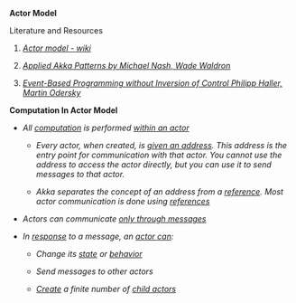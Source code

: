 **Actor Model**

Literature and Resources

1.  [*Actor model - wiki*](https://en.wikipedia.org/wiki/Actor_model)

2.  [*Applied Akka Patterns by Michael Nash, Wade
    Waldron*](https://learning.oreilly.com/library/view/applied-akka-patterns/9781491934876/)

3.  [*Event-Based Programming without Inversion of Control Philipp
    Haller, Martin
    Odersky*](http://lampwww.epfl.ch/~odersky/papers/jmlc06.pdf)

**Computation In Actor Model**

- *All <u>computation</u> is performed <u>within an actor</u>*

  - *Every actor, when created, is <u>given an address</u>. This address
    is the entry point for communication with that actor. You cannot use
    the address to access the actor directly, but you can use it to send
    messages to that actor.*

  - *Akka separates the concept of an address from a <u>reference</u>.
    Most actor communication is done using <u>references</u>*

- *Actors can communicate <u>only through messages</u>*

- *In <u>response</u> to a message, an <u>actor can</u>:*

  - *Change its <u>state</u> or <u>behavior</u>*

  - *Send messages to other actors*

  - *<u>Create</u> a finite number of <u>child actors</u>*
